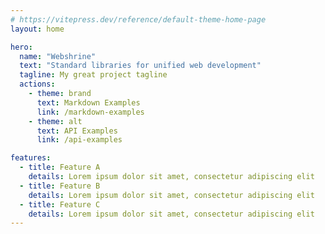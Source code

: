 ```yaml
---
# https://vitepress.dev/reference/default-theme-home-page
layout: home

hero:
  name: "Webshrine"
  text: "Standard libraries for unified web development"
  tagline: My great project tagline
  actions:
    - theme: brand
      text: Markdown Examples
      link: /markdown-examples
    - theme: alt
      text: API Examples
      link: /api-examples

features:
  - title: Feature A
    details: Lorem ipsum dolor sit amet, consectetur adipiscing elit
  - title: Feature B
    details: Lorem ipsum dolor sit amet, consectetur adipiscing elit
  - title: Feature C
    details: Lorem ipsum dolor sit amet, consectetur adipiscing elit
---
```

